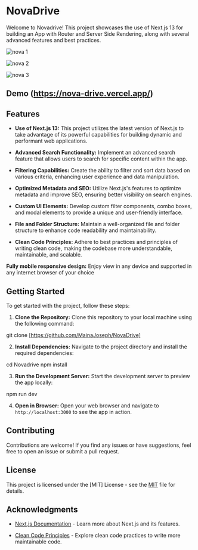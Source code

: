 # NovaDrive

Welcome to Novadrive! This project showcases the use of Next.js 13 for building an App with Router and Server Side Rendering, along with several advanced features and best practices.

![nova 1](https://github.com/MainaJoseph/NovaDrive/assets/75726095/02989073-b2ba-4ade-9a33-d4bcc32a9bc2)


![nova 2](https://github.com/MainaJoseph/NovaDrive/assets/75726095/cd8c2aff-30cb-440a-81c8-d94643db810d)

![nova 3](https://github.com/MainaJoseph/NovaDrive/assets/75726095/fda0d238-f92f-440b-b1ee-b4a74cbddd70)


## Demo (https://nova-drive.vercel.app/)
## Features

- **Use of Next.js 13:** This project utilizes the latest version of Next.js to take advantage of its powerful capabilities for building dynamic and performant web applications.

- **Advanced Search Functionality:** Implement an advanced search feature that allows users to search for specific content within the app.

- **Filtering Capabilities:** Create the ability to filter and sort data based on various criteria, enhancing user experience and data manipulation.

- **Optimized Metadata and SEO:** Utilize Next.js's features to optimize metadata and improve SEO, ensuring better visibility on search engines.

- **Custom UI Elements:** Develop custom filter components, combo boxes, and modal elements to provide a unique and user-friendly interface.

- **File and Folder Structure:** Maintain a well-organized file and folder structure to enhance code readability and maintainability.

- **Clean Code Principles:** Adhere to best practices and principles of writing clean code, making the codebase more understandable, maintainable, and scalable.

**Fully mobile responsive design:** Enjoy view in any device and supported in any internet browser of your choice

## Getting Started

To get started with the project, follow these steps:

1. **Clone the Repository:** Clone this repository to your local machine using the following command:

git clone [https://github.com/MainaJoseph/NovaDrive]



2. **Install Dependencies:** Navigate to the project directory and install the required dependencies:

cd Novadrive
npm install



3. **Run the Development Server:** Start the development server to preview the app locally:

npm run dev



4. **Open in Browser:** Open your web browser and navigate to `http://localhost:3000` to see the app in action.




## Contributing

Contributions are welcome! If you find any issues or have suggestions, feel free to open an issue or submit a pull request.

## License

This project is licensed under the [MIT] License - see the [MIT](https://opensource.org/license/mit/E) file for details.

## Acknowledgments

- [Next.js Documentation](https://nextjs.org/docs) - Learn more about Next.js and its features.

- [Clean Code Principles](https://cleancoders.com/) - Explore clean code practices to write more maintainable code.




   
